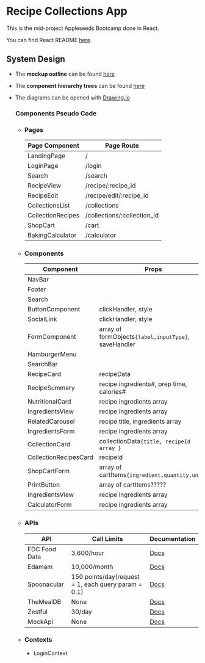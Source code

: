 # Recipe Collections App

This is the mid-project Appleseeds Bootcamp done in React.

You can find React README [here](./misc/React_README.md).

## System Design

-   The **mockup outline** can be found [here](./misc/component-diagrams.drawio)
-   The **component hierarchy trees** can be found [here](./misc/page-view-diagrams.drawio)
-   The diagrams can be opened with [Drawing.io](https://app.diagrams.net/)

    ### **Components Pseudo Code**

    -   ### **Pages**

        | Page Component    | Page Route                  |
        | ----------------- | --------------------------- |
        | LandingPage       | /                           |
        | LoginPage         | /login                      |
        | Search            | /search                     |
        | RecipeView        | /recipe/:recipe_id          |
        | RecipeEdit        | /recipe/edit/:recipe_id     |
        | CollectionsList   | /collections                |
        | CollectionRecipes | /collections/:collection_id |
        | ShopCart          | /cart                       |
        | BakingCalculator  | /calculator                 |

    -   ### **Components**

        | Component             | Props                                                |
        | --------------------- | ---------------------------------------------------- |
        | NavBar                |                                                      |
        | Footer                |                                                      |
        | Search                |                                                      |
        | ButtonComponent       | clickHandler, style                                  |
        | SocialLink            | clickHandler, style                                  |
        | FormComponent         | array of formObjects`{label,inputType}`, saveHandler |
        | HamburgerMenu         |                                                      |
        | SearchBar             |                                                      |
        | RecipeCard            | recipeData                                           |
        | RecipeSummary         | recipe ingredients#, prep time, calories#            |
        | NutritionalCard       | recipe ingredients array                             |
        | IngredientsView       | recipe ingredients array                             |
        | RelatedCarousel       | recipe title, ingredients array                      |
        | IngredientsForm       | recipe ingredients array                             |
        | CollectionCard        | collectionData`{title, recipeId array }`             |
        | CollectionRecipesCard | recipeId                                             |
        | ShopCartForm          | array of cartItems`{ingredient,quantity,unit}`       |
        | PrintButton           | array of cartItems?????                              |
        | IngredientsView       | recipe ingredients array                             |
        | CalculatorForm        | recipe ingredients array                             |

    -   ### **APIs**

        | API           | Call Limits                                         | Documentation                                                |
        | ------------- | --------------------------------------------------- | ------------------------------------------------------------ |
        | FDC Food Data | 3,600/hour                                          | [Docs](https://fdc.nal.usda.gov/api-spec/fdc_api.html#/FDC/) |
        | Edamam        | 10,000/month                                        | [Docs](https://developer.edamam.com/edamam-docs-recipe-api)  |
        | Spoonacular   | 150 points/day(request = 1, each query param = 0.1) | [Docs](https://spoonacular.com/food-api/docs)                |
        | TheMealDB     | None                                                | [Docs](https://www.themealdb.com/api.php)                    |
        | Zestful       | 30/day                                              | [Docs](https://zestfuldata.com/docs)                         |
        | MockApi       | None                                                | [Docs](https://mockapi.io/docs)                              |

    -   ### **Contexts**

        -   LoginContext
